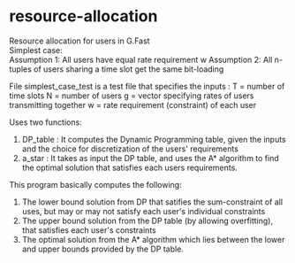 # resource-allocation
Resource allocation for users in G.Fast <br>
Simplest case: <br>
Assumption 1: All users have equal rate requirement w
Assumption 2: All n-tuples of users sharing a time slot get the same bit-loading

File simplest_case_test is a test file that specifies the inputs :
T = number of time slots
N = number of users
g = vector specifying rates of users transmitting together
w = rate requirement (constraint) of each user

Uses two functions:
1. DP_table : It computes the Dynamic Programming table, given the inputs and the choice for discretization of the users' requirements
2. a_star : It takes as input the DP table, and uses the A* algorithm to find the optimal solution that satisfies each users requirements.

This program basically computes the following:
1. The lower bound solution from DP that satifies the sum-constraint of all uses, but may or may not satisfy each user's individual constraints
2. The upper bound solution from the DP table (by allowing overfitting), that satisfies each user's constraints
3. The optimal solution from the A* algorithm which lies between the lower and upper bounds provided by the DP table.
